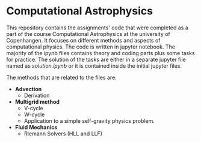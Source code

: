 # Computational Astrophysics

This repository contains the assignments' code that were completed as a part of the course Computational Astrophysics at the university of Copenhangen. It focuses on different methods and aspects of computational physics. The code is written in jupyter notebook. The majority of the ipynb files contains theory and coding parts plus some tasks for practice. The solution of the tasks are either in a separate jupyter file named as $\textit{solution.ipynb}$ or it is contained inside the initial jupyter files.

The methods that are related to the files are:

* $\textbf{Advection}$
  * Derivation
* $\textbf{Multigrid method}$
  * V-cycle
  * W-cycle
  * Application to a simple self-gravity physics problem.
* $\textbf{Fluid Mechanics}$
  * Riemann Solvers (HLL and LLF)
  
  


